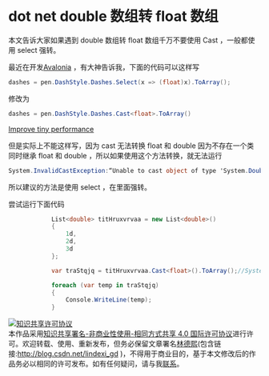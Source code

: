 # dot net double 数组转 float 数组

本文告诉大家如果遇到 double 数组转 float 数组千万不要使用 Cast ，一般都使用 select 强转。

<!--more--> 

<!-- 标签：C#,dotnet -->

最近在开发[Avalonia](https://github.com/AvaloniaUI/Avalonia ) ，有大神告诉我，下面的代码可以这样写

```csharp
dashes = pen.DashStyle.Dashes.Select(x => (float)x).ToArray();

```

修改为

```csharp
dashes = pen.DashStyle.Dashes.Cast<float>.ToArray()
```

[Improve tiny performance](https://github.com/AvaloniaUI/Avalonia/pull/1472 )

但是实际上不能这样写，因为 cast 无法转换 float 和 double 因为不存在一个类同时继承 float 和 double ，所以如果使用这个方法转换，就无法运行

```csharp
System.InvalidCastException:“Unable to cast object of type 'System.Double' to type 'System.Single'.”
```

所以建议的方法是使用 select ，在里面强转。

尝试运行下面代码

```csharp
            List<double> titHruxvrvaa = new List<double>()
            {
                1d,
                2d,
                3d
            };

            var traStqjq = titHruxvrvaa.Cast<float>().ToArray();//System.InvalidCastException:“Unable to cast object of type 'System.Double' to type 'System.Single'.”

            foreach (var temp in traStqjq)
            {
                Console.WriteLine(temp);
            }
```

<a rel="license" href="http://creativecommons.org/licenses/by-nc-sa/4.0/"><img alt="知识共享许可协议" style="border-width:0" src="https://licensebuttons.net/l/by-nc-sa/4.0/88x31.png" /></a><br />本作品采用<a rel="license" href="http://creativecommons.org/licenses/by-nc-sa/4.0/">知识共享署名-非商业性使用-相同方式共享 4.0 国际许可协议</a>进行许可。欢迎转载、使用、重新发布，但务必保留文章署名[林德熙](http://blog.csdn.net/lindexi_gd)(包含链接:http://blog.csdn.net/lindexi_gd )，不得用于商业目的，基于本文修改后的作品务必以相同的许可发布。如有任何疑问，请与我[联系](mailto:lindexi_gd@163.com)。 
